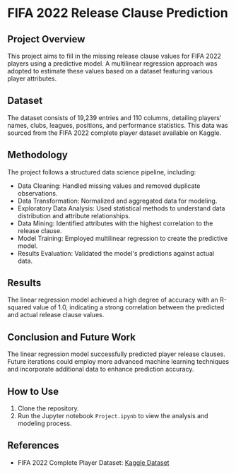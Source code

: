 # FIFA 2022 Release Clause Prediction

## Project Overview
This project aims to fill in the missing release clause values for FIFA 2022 players using a predictive model. A multilinear regression approach was adopted to estimate these values based on a dataset featuring various player attributes.

## Dataset
The dataset consists of 19,239 entries and 110 columns, detailing players' names, clubs, leagues, positions, and performance statistics. This data was sourced from the FIFA 2022 complete player dataset available on Kaggle.

## Methodology
The project follows a structured data science pipeline, including:

- Data Cleaning: Handled missing values and removed duplicate observations.
- Data Transformation: Normalized and aggregated data for modeling.
- Exploratory Data Analysis: Used statistical methods to understand data distribution and attribute relationships.
- Data Mining: Identified attributes with the highest correlation to the release clause.
- Model Training: Employed multilinear regression to create the predictive model.
- Results Evaluation: Validated the model's predictions against actual data.

## Results
The linear regression model achieved a high degree of accuracy with an R-squared value of 1.0, indicating a strong correlation between the predicted and actual release clause values.

## Conclusion and Future Work
The linear regression model successfully predicted player release clauses. Future iterations could employ more advanced machine learning techniques and incorporate additional data to enhance prediction accuracy.

## How to Use
1. Clone the repository.
2. Run the Jupyter notebook `Project.ipynb` to view the analysis and modeling process.

## References
- FIFA 2022 Complete Player Dataset: [Kaggle Dataset](https://www.kaggle.com/datasets/stefanoleone992/fifa-22-complete-player-dataset?select=players_22.csv)
